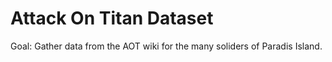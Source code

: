 # Attack On Titan Dataset
Goal: Gather data from the AOT wiki for the many soliders of Paradis Island.